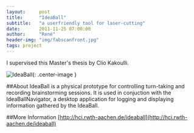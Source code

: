 ```yaml
---
layout:     post
title:      "IdeaBall"
subtitle:   "a userfriendly tool for laser-cutting"
date:       2011-11-25 07:00:00
author:     "René"
header-img: "img/fabscanfront.jpg"
tags: project
---
```

I supervised this Master's thesis by Clio Kakoulli.

![IdeaBall](http://hci.rwth-aachen.de/img/wiki_up/ideaballnavigator_highlevel.png){: .center-image }


##About
IdeaBall is a physical prototype for controlling turn-taking and recording brainstorming sessions. It is used in conjuction with the IdeaBallNavigator, a desktop application for logging and displaying information gathered by the IdeaBall.


##More Information
[http://hci.rwth-aachen.de/ideaball](http://hci.rwth-aachen.de/ideaball)